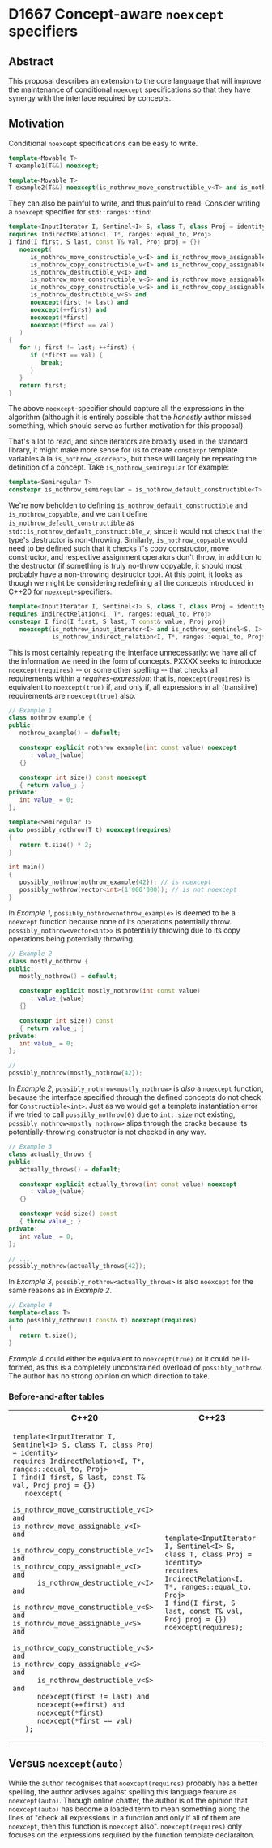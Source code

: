 # D1667 Concept-aware `noexcept` specifiers

## Abstract

This proposal describes an extension to the core language that will improve the maintenance of
conditional `noexcept` specifications so that they have synergy with the interface required by
concepts.

## Motivation

Conditional `noexcept` specifications can be easy to write.

```cpp
template<Movable T>
T example1(T&&) noexcept;

template<Movable T>
T example2(T&&) noexcept(is_nothrow_move_constructible_v<T> and is_nothrow_move_assignable_v<T>);
```

They can also be painful to write, and thus painful to read. Consider writing a `noexcept` specifier
for `std::ranges::find`:

```cpp
template<InputIterator I, Sentinel<I> S, class T, class Proj = identity>
requires IndirectRelation<I, T*, ranges::equal_to, Proj>
I find(I first, S last, const T& val, Proj proj = {})
   noexcept(
      is_nothrow_move_constructible_v<I> and is_nothrow_move_assignable_v<I> and
      is_nothrow_copy_constructible_v<I> and is_nothrow_copy_assignable_v<I> and
      is_nothrow_destructible_v<I> and
      is_nothrow_move_constructible_v<S> and is_nothrow_move_assignable_v<S> and
      is_nothrow_copy_constructible_v<S> and is_nothrow_copy_assignable_v<S> and
      is_nothrow_destructible_v<S> and
      noexcept(first != last) and
      noexcept(++first) and
      noexcept(*first)
      noexcept(*first == val)
   )
{
   for (; first != last; ++first) {
      if (*first == val) {
         break;
      }
   }
   return first;
}
```

The above `noexcept`-specifier should capture all the expressions in the algorithm (although it is
entirely possible that the _honestly_ author missed something, which should serve as further
motivation for this proposal).

That's a lot to read, and since iterators are broadly used in the standard library, it might make
more sense for us to create `constexpr` template variables à la `is_nothrow_<Concept>`, but these
will largely be repeating the definition of a concept. Take `is_nothrow_semiregular` for example:

```cpp
template<Semiregular T>
constexpr is_nothrow_semiregular = is_nothrow_default_constructible<T> and is_nothrow_copyable<T>;
```

We're now beholden to defining `is_nothrow_default_constructible` and `is_nothrow_copyable`, and we
can't define `is_nothrow_default_constructible` as `std::is_nothrow_default_constructible_v`, since
it would not check that the type's destructor is non-throwing. Similarly, `is_nothrow_copyable`
would need to be defined such that it checks `T`'s copy constructor, move constructor, and
respective assignment operators don't throw, in addition to the destructor (if something is truly
no-throw copyable, it should most probably have a non-throwing destructor too). At this point, it
looks as though we might be considering redefining all the concepts introduced in C++20 for
`noexcept`-specifiers.

```cpp
template<InputIterator I, Sentinel<I> S, class T, class Proj = identity>
requires IndirectRelation<I, T*, ranges::equal_to, Proj>
constexpr I find(I first, S last, T const& value, Proj proj)
   noexcept(is_nothrow_input_iterator<I> and is_nothrow_sentinel<S, I> and
            is_nothrow_indirect_relation<I, T*, ranges::equal_to, Proj>);
```

This is most certainly repeating the interface unnecessarily: we have all of the information we need
in the form of concepts. PXXXX seeks to introduce `noexcept(requires)` -- or some other spelling --
that checks all requirements within a _requires-expression_: that is, `noexcept(requires)` is
equivalent to `noexcept(true)` if, and only if, all expressions in all (transitive) requirements are
`noexcept(true)` also.

```cpp
// Example 1
class nothrow_example {
public:
   nothrow_example() = default;

   constexpr explicit nothrow_example(int const value) noexcept
      : value_{value}
   {}

   constexpr int size() const noexcept
   { return value_; }
private:
   int value_ = 0;
};

template<Semiregular T>
auto possibly_nothrow(T t) noexcept(requires)
{
   return t.size() * 2;
}

int main()
{
   possibly_nothrow(nothrow_example{42}); // is noexcept
   possibly_nothrow(vector<int>(1'000'000)); // is not noexcept
}
```

In _Example 1_, `possibly_nothrow<nothrow_example>` is deemed to be a `noexcept` function because
none of its operations potentially throw. `possibly_nothrow<vector<int>>` is potentially throwing
due to its copy operations being potentially throwing.

```cpp
// Example 2
class mostly_nothrow {
public:
   mostly_nothrow() = default;

   constexpr explicit mostly_nothrow(int const value)
      : value_{value}
   {}

   constexpr int size() const
   { return value_; }
private:
   int value_ = 0;
};

// ...
possibly_nothrow(mostly_nothrow{42});
```

In _Example 2_, `possibly_nothrow<mostly_nothrow>` is _also_ a `noexcept` function, because the
interface specified through the defined concepts do not check for `Constructible<int>`. Just as we
would get a template instantiation error if we tried to call `possibly_nothrow(0)` due to
`int::size` not existing, `possibly_nothrow<mostly_nothrow>` slips through the cracks because its
potentially-throwing constructor is not checked in any way.

```cpp
// Example 3
class actually_throws {
public:
   actually_throws() = default;

   constexpr explicit actually_throws(int const value) noexcept
      : value_{value}
   {}

   constexpr void size() const
   { throw value_; }
private:
   int value_ = 0;
};

// ...
possibly_nothrow(actually_throws{42});
```

In _Example 3_, `possibly_nothrow<actually_throws>` is also `noexcept` for the same reasons as in
_Example 2_.

```cpp
// Example 4
template<class T>
auto possibly_nothrow(T const& t) noexcept(requires)
{
   return t.size();
}
```

_Example 4_ could either be equivalent to `noexcept(true)` or it could be ill-formed, as this is a
completely unconstrained overload of `possibly_nothrow`. The author has no strong opinion on which
direction to take.

### Before-and-after tables

<table>
   <tr>
      <th>C++20</th>
      <th>C++23</th>
   </tr>
   <tr>
      <td>
<pre><code>template&lt;InputIterator I, Sentinel&lt;I&gt; S, class T, class Proj = identity&gt;
requires IndirectRelation&lt;I, T*, ranges::equal_to, Proj&gt;
I find(I first, S last, const T&amp; val, Proj proj = {})
   noexcept(
      is_nothrow_move_constructible_v&lt;I&gt; and is_nothrow_move_assignable_v&lt;I&gt; and
      is_nothrow_copy_constructible_v&lt;I&gt; and is_nothrow_copy_assignable_v&lt;I&gt; and
      is_nothrow_destructible_v&lt;I&gt; and
      is_nothrow_move_constructible_v&lt;S&gt; and is_nothrow_move_assignable_v&lt;S&gt; and
      is_nothrow_copy_constructible_v&lt;S&gt; and is_nothrow_copy_assignable_v&lt;S&gt; and
      is_nothrow_destructible_v&lt;S&gt; and
      noexcept(first != last) and
      noexcept(++first) and
      noexcept(*first)
      noexcept(*first == val)
   );
</code></pre>
      </td>
      <td>
<pre><code>template&lt;InputIterator I, Sentinel&lt;I&gt; S, class T, class Proj = identity&gt;
requires IndirectRelation&lt;I, T*, ranges::equal_to, Proj&gt;
I find(I first, S last, const T&amp; val, Proj proj = {}) noexcept(requires);
</code></pre>
      </td>
   </tr>
</table>

## Versus `noexcept(auto)`

While the author recognises that `noexcept(requires)` probably has a better spelling, the author
adivses against spelling this language feature as `noexcept(auto)`. Through online chatter, the
author is of the opinion that `noexcept(auto)` has become a loaded term to mean something along the
lines of "check all expressions in a function and only if all of them are `noexcept`, then this
function is `noexcept` also". `noexcept(requires)` only focuses on the expressions required by the
function template declaraiton.
